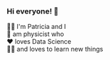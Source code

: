 ### Hi everyone! 👋

<!--
**patriciacatandi/patriciacatandi** is a ✨ _special_ ✨ repository because its `README.md` (this file) appears on your GitHub profile.

Here are some ideas to get you started:

- 🔭 I’m currently working on ...
- 🌱 I’m currently learning ...
- 👯 I’m looking to collaborate on ...
- 🤔 I’m looking for help with ...
- 💬 Ask me about ...
- 📫 How to reach me: ...
- 😄 Pronouns: ...
- ⚡ Fun fact: ...
-->
:frowning_woman: I'm Patricia and I <br>
:telescope:	am physicist who <br>
:heart: loves Data Science <br>
:woman_student: and loves to learn new things <br>
